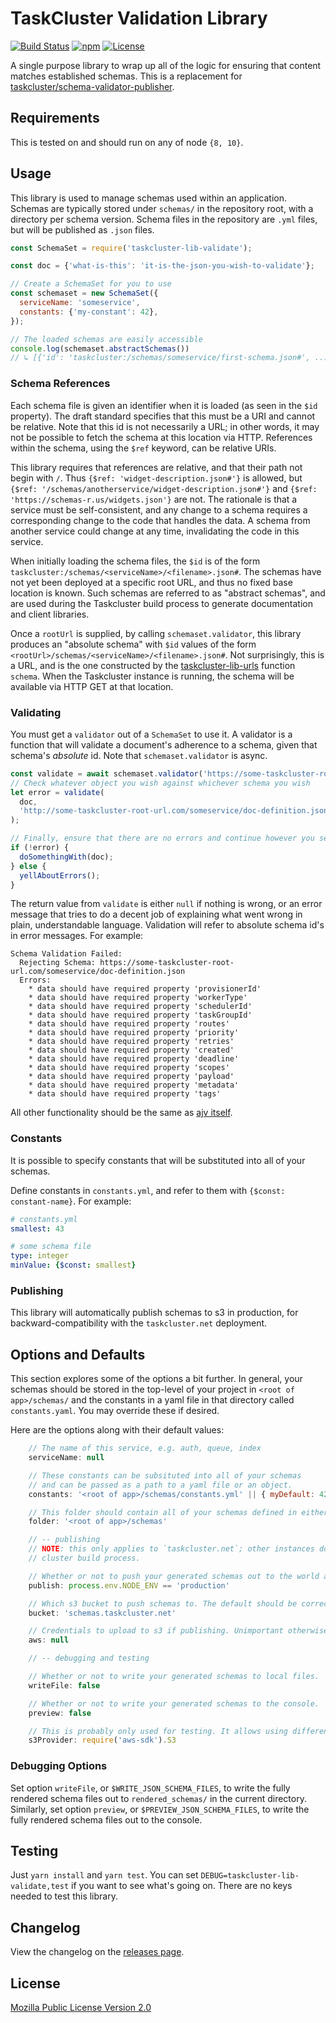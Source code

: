 TaskCluster Validation Library
==============================

[![Build Status](https://travis-ci.org/taskcluster/taskcluster-lib-validate.svg?branch=master)](https://travis-ci.org/taskcluster/taskcluster-lib-validate)
[![npm](https://img.shields.io/npm/v/taskcluster-lib-validate.svg?maxAge=2592000)](https://www.npmjs.com/package/taskcluster-lib-validate)
[![License](https://img.shields.io/badge/license-MPL%202.0-orange.svg)](http://mozilla.org/MPL/2.0)

A single purpose library to wrap up all of the logic for ensuring that
content matches established schemas. This is a replacement for
[taskcluster/schema-validator-publisher](https://github.com/taskcluster/schema-validator-publisher/blob/master/package.json).

## Requirements

This is tested on and should run on any of node `{8, 10}`.

## Usage

This library is used to manage schemas used within an application.
Schemas are typically stored under `schemas/` in the repository root, with a directory per schema version.
Schema files in the repository are `.yml` files, but will be published as `.json` files.

```javascript
const SchemaSet = require('taskcluster-lib-validate');

const doc = {'what-is-this': 'it-is-the-json-you-wish-to-validate'};

// Create a SchemaSet for you to use
const schemaset = new SchemaSet({
  serviceName: 'someservice',
  constants: {'my-constant': 42},
});

// The loaded schemas are easily accessible
console.log(schemaset.abstractSchemas())
// ↳ [{'id': 'taskcluster:/schemas/someservice/first-schema.json#', ...}, ...]
```

### Schema References

Each schema file is given an identifier when it is loaded (as seen in the `$id` property).
The draft standard specifies that this must be a URI and cannot be relative.
Note that this id is not necessarily a URL; in other words, it may not be possible to fetch the schema at this location via HTTP.
References within the schema, using the `$ref` keyword, can be relative URIs.

This library requires that references are relative, and that their path not begin with `/`.
Thus `{$ref: 'widget-description.json#'}` is allowed, but `{$ref: '/schemas/anotherservice/widget-description.json#'}` and `{$ref: 'https://schemas-r.us/widgets.json'}` are not.
The rationale is that a service must be self-consistent, and any change to a schema requires a corresponding change to the code that handles the data.
A schema from another service could change at any time, invalidating the code in this service.

When initially loading the schema files, the `$id` is of the form `taskcluster:/schemas/<serviceName>/<filename>.json#`.
The schemas have not yet been deployed at a specific root URL, and thus no fixed base location is known.
Such schemas are referred to as "abstract schemas", and are used during the Taskcluster build process to generate documentation and client libraries.

Once a `rootUrl` is supplied, by calling `schemaset.validator`, this library produces an "absolute schema" with `$id` values of the form `<rootUrl>/schemas/<serviceName>/<filename>.json#`.
Not surprisingly, this is a URL, and is the one constructed by the [taskcluster-lib-urls](https://github.com/taskcluster/taskcluster-lib-urls) function `schema`.
When the Taskcluster instance is running, the schema will be available via HTTP GET at that location.

### Validating

You must get a `validator` out of a `SchemaSet` to use it.
A validator is a function that will validate a document's adherence to a schema, given that schema's *absolute* id.
Note that `schemaset.validator` is async.

```javascript
const validate = await schemaset.validator('https://some-taskcluster-root-url.com');
// Check whatever object you wish against whichever schema you wish
let error = validate(
  doc,
  'http://some-taskcluster-root-url.com/someservice/doc-definition.json'
);

// Finally, ensure that there are no errors and continue however you see fit
if (!error) {
  doSomethingWith(doc);
} else {
  yellAboutErrors();
}
```

The return value from `validate` is either `null` if nothing is wrong, or an
error message that tries to do a decent job of explaining what went wrong in
plain, understandable language.  Validation will refer to absolute schema id's
in error messages. For example:

```
Schema Validation Failed:
  Rejecting Schema: https://some-taskcluster-root-url.com/someservice/doc-definition.json
  Errors:
    * data should have required property 'provisionerId'
    * data should have required property 'workerType'
    * data should have required property 'schedulerId'
    * data should have required property 'taskGroupId'
    * data should have required property 'routes'
    * data should have required property 'priority'
    * data should have required property 'retries'
    * data should have required property 'created'
    * data should have required property 'deadline'
    * data should have required property 'scopes'
    * data should have required property 'payload'
    * data should have required property 'metadata'
    * data should have required property 'tags'
```

All other functionality should be the same as [ajv itself](https://www.npmjs.com/package/ajv).

### Constants

It is possible to specify constants that will be substituted into all of your schemas.

Define constants in `constants.yml`, and refer to them with `{$const: constant-name}`.
For example:

```yaml
# constants.yml
smallest: 43
```

```yaml
# some schema file
type: integer
minValue: {$const: smallest}
```

### Publishing

This library will automatically publish schemas to s3 in production, for backward-compatibility with the `taskcluster.net` deployment.

## Options and Defaults

This section explores some of the options a bit further. In general, your schemas should be
stored in the top-level of your project in `<root of app>/schemas/` and the constants in a yaml file in
that directory called `constants.yaml`. You may override these if desired.

Here are the options along with their default values:

```js
    // The name of this service, e.g. auth, queue, index
    serviceName: null

    // These constants can be subsituted into all of your schemas
    // and can be passed as a path to a yaml file or an object.
    constants: '<root of app>/schemas/constants.yml' || { myDefault: 42 }

    // This folder should contain all of your schemas defined in either json or yaml.
    folder: '<root of app>/schemas'

    // -- publishing
    // NOTE: this only applies to `taskcluster.net`; other instances do this as part of the
    // cluster build process.

    // Whether or not to push your generated schemas out to the world at large.
    publish: process.env.NODE_ENV == 'production'

    // Which s3 bucket to push schemas to. The default should be correct.
    bucket: 'schemas.taskcluster.net'

    // Credentials to upload to s3 if publishing. Unimportant otherwise.
    aws: null

    // -- debugging and testing

    // Whether or not to write your generated schemas to local files.
    writeFile: false

    // Whether or not to write your generated schemas to the console.
    preview: false

    // This is probably only used for testing. It allows using different libraries for s3.
    s3Provider: require('aws-sdk').S3
```

### Debugging Options

Set option `writeFile`, or `$WRITE_JSON_SCHEMA_FILES`, to write the fully
rendered schema files out to `rendered_schemas/` in the current directory.
Similarly, set option `preview`, or `$PREVIEW_JSON_SCHEMA_FILES`, to write the
fully rendered schema files out to the console.

## Testing

Just `yarn install` and `yarn test`. You can set `DEBUG=taskcluster-lib-validate,test` if you want to see what's going on.
There are no keys needed to test this library.

## Changelog

View the changelog on the [releases page](https://github.com/taskcluster/taskcluster-lib-validate/releases).

## License

[Mozilla Public License Version 2.0](https://github.com/taskcluster/taskcluster-lib-validate/blob/master/LICENSE)
